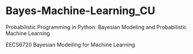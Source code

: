 # Bayes-Machine-Learning_CU
Probabilistic Programming in Python: Bayesian Modeling and Probabilistic Machine Learning

EECS6720 Bayesian Modeiling for Machine Learning 
